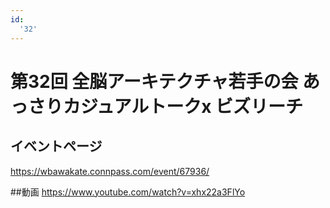 ```yaml
---
id:
  '32'
---
```


#  第32回 全脳アーキテクチャ若手の会  あっさりカジュアルトークx ビズリーチ

## イベントページ
https://wbawakate.connpass.com/event/67936/

##動画
https://www.youtube.com/watch?v=xhx22a3FlYo
